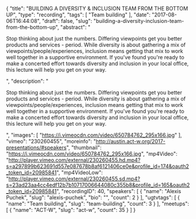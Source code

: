 {
  "title": "BUILDING A DIVERSITY & INCLUSION TEAM FROM THE BOTTOM UP",
  "type": "recording",
  "tags": [
    "Team building"
  ],
  "date": "2017-08-06T16:44:08",
  "draft": false,
  "slug": "building-a-diversity-inclusion-team-from-the-bottom-up",
  "abstract": "<p>Stop thinking about just the numbers. Differing viewpoints get you better products and services - period. While diversity is about gathering a mix of viewpoints/people/experiences, inclusion means getting that mix to work well together in a supportive environment. If you've found you're ready to make a concerted effort towards diversity and inclusion in your local office, this lecture will help you get on your way.</p>",
  "description": "<p>Stop thinking about just the numbers. Differing viewpoints get you better products and services - period. While diversity is about gathering a mix of viewpoints/people/experiences, inclusion means getting that mix to work well together in a supportive environment. If you've found you're ready to make a concerted effort towards diversity and inclusion in your local office, this lecture will help you get on your way.</p>",
  "images": [
    "https://i.vimeocdn.com/video/650784762_295x166.jpg"
  ],
  "vimeo": "230260455",
  "moreinfo": "http://austin.act-w.org/2017-presentations/#speakers",
  "thumbnail": "https://i.vimeocdn.com/video/650784762_295x166.jpg",
  "mp4Video": "http://player.vimeo.com/external/230260455.hd.mp4?s=a297899b623691d557e087678b8af6121406ce0e&profile_id=174&oauth2_token_id=20985841",
  "mp4VideoLow": "http://player.vimeo.com/external/230260455.sd.mp4?s=23ad23aa4cc4edf12b7b10717006644080c355b8&profile_id=165&oauth2_token_id=20985841",
  "recordingID": 40,
  "speakers": [
    {
      "name": "Alexis Puchek",
      "slug": "alexis-puchek",
      "bio": "",
      "count": 2
    }
  ],
  "ugtvtags": [
    {
      "name": "Team building",
      "slug": "team-building",
      "count": 3
    }
  ],
  "meetups": [
    {
      "name": "ACT-W",
      "slug": "act-w",
      "count": 35
    }
  ]
}